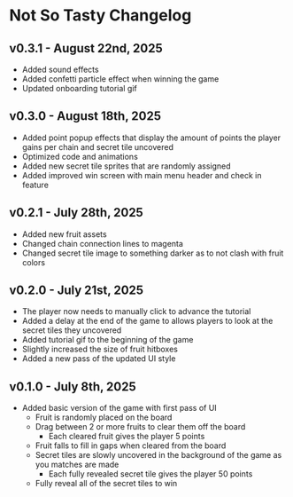 # Not So Tasty Changelog

## v0.3.1 - August 22nd, 2025
* Added sound effects
* Added confetti particle effect when winning the game
* Updated onboarding tutorial gif

## v0.3.0 - August 18th, 2025
* Added point popup effects that display the amount of points the player gains per chain and secret tile uncovered
* Optimized code and animations
* Added new secret tile sprites that are randomly assigned
* Added improved win screen with main menu header and check in feature

## v0.2.1 - July 28th, 2025
* Added new fruit assets
* Changed chain connection lines to magenta
* Changed secret tile image to something darker as to not clash with fruit colors

## v0.2.0 - July 21st, 2025
* The player now needs to manually click to advance the tutorial
* Added a delay at the end of the game to allows players to look at the secret tiles they uncovered
* Added tutorial gif to the beginning of the game
* Slightly increased the size of fruit hitboxes
* Added a new pass of the updated UI style

## v0.1.0 - July 8th, 2025
* Added basic version of the game with first pass of UI
	* Fruit is randomly placed on the board
	* Drag between 2 or more fruits to clear them off the board
		* Each cleared fruit gives the player 5 points
	* Fruit falls to fill in gaps when cleared from the board
	* Secret tiles are slowly uncovered in the background of the game as you matches are made
		* Each fully revealed secret tile gives the player 50 points
	* Fully reveal all of the secret tiles to win